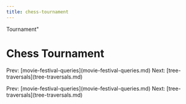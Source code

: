 ```yaml
---
title: chess-tournament
---
```


Tournament\"

# Chess Tournament

Prev:
\[movie-festival-queries](movie-festival-queries.md)
Next: \[tree-traversals](tree-traversals.md)

Prev:
\[movie-festival-queries](movie-festival-queries.md)
Next: \[tree-traversals](tree-traversals.md)
